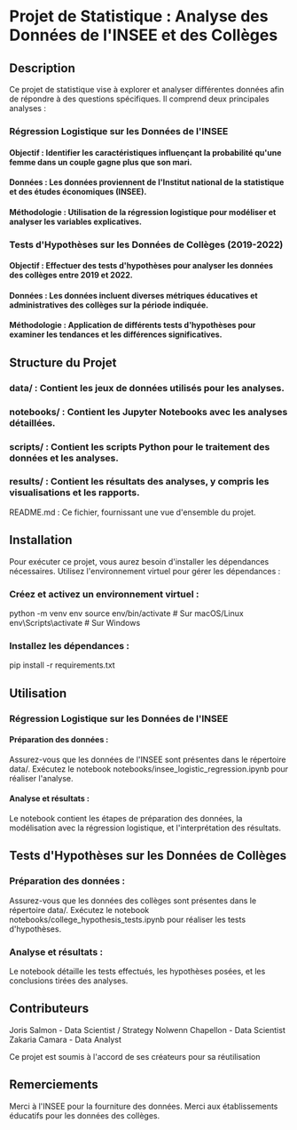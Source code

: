 # Projet de Statistique : Analyse des Données de l'INSEE et des Collèges
## Description
Ce projet de statistique vise à explorer et analyser différentes données afin de répondre à des questions spécifiques. Il comprend deux principales analyses :

### Régression Logistique sur les Données de l'INSEE

#### Objectif : Identifier les caractéristiques influençant la probabilité qu'une femme dans un couple gagne plus que son mari.
#### Données : Les données proviennent de l'Institut national de la statistique et des études économiques (INSEE).
#### Méthodologie : Utilisation de la régression logistique pour modéliser et analyser les variables explicatives.

### Tests d'Hypothèses sur les Données de Collèges (2019-2022)

#### Objectif : Effectuer des tests d'hypothèses pour analyser les données des collèges entre 2019 et 2022.
#### Données : Les données incluent diverses métriques éducatives et administratives des collèges sur la période indiquée.
#### Méthodologie : Application de différents tests d'hypothèses pour examiner les tendances et les différences significatives.

## Structure du Projet
### data/ : Contient les jeux de données utilisés pour les analyses.
### notebooks/ : Contient les Jupyter Notebooks avec les analyses détaillées.
### scripts/ : Contient les scripts Python pour le traitement des données et les analyses.
### results/ : Contient les résultats des analyses, y compris les visualisations et les rapports.
README.md : Ce fichier, fournissant une vue d'ensemble du projet.

## Installation
Pour exécuter ce projet, vous aurez besoin d'installer les dépendances nécessaires. Utilisez l'environnement virtuel pour gérer les dépendances :

### Créez et activez un environnement virtuel :
python -m venv env
source env/bin/activate  # Sur macOS/Linux
env\Scripts\activate  # Sur Windows

### Installez les dépendances :
pip install -r requirements.txt

## Utilisation
### Régression Logistique sur les Données de l'INSEE

#### Préparation des données :
Assurez-vous que les données de l'INSEE sont présentes dans le répertoire data/.
Exécutez le notebook notebooks/insee_logistic_regression.ipynb pour réaliser l'analyse.

#### Analyse et résultats :
Le notebook contient les étapes de préparation des données, la modélisation avec la régression logistique, et l'interprétation des résultats.

## Tests d'Hypothèses sur les Données de Collèges

### Préparation des données :
Assurez-vous que les données des collèges sont présentes dans le répertoire data/.
Exécutez le notebook notebooks/college_hypothesis_tests.ipynb pour réaliser les tests d'hypothèses.
### Analyse et résultats :
Le notebook détaille les tests effectués, les hypothèses posées, et les conclusions tirées des analyses.

## Contributeurs
Joris Salmon - Data Scientist / Strategy
Nolwenn Chapellon - Data Scientist
Zakaria Camara - Data Analyst

Ce projet est soumis à l'accord de ses créateurs pour sa réutilisation

## Remerciements
Merci à l'INSEE pour la fourniture des données.
Merci aux établissements éducatifs pour les données des collèges.
